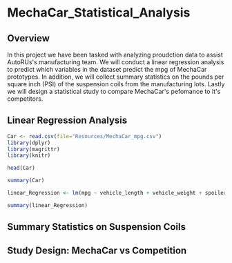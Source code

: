 # MechaCar_Statistical_Analysis

## Overview

In this project we have been tasked with analyzing proudction data to assist AutoRUs's manufacturing team. We will conduct a linear regression analysis to predict which variables in the dataset predict the mpg of MechaCar prototypes. In addition, we will collect summary statistics on the pounds per square inch (PSI) of the suspension coils from the manufacturing lots. Lastly we will design a statistical study to compare MechaCar's pefomance to it's competitors.

## Linear Regression Analysis
```r
Car <- read.csv(file="Resources/MechaCar_mpg.csv")
library(dplyr)
library(magrittr)
library(knitr)

head(Car)

summary(Car)

linear_Regression <- lm(mpg ~ vehicle_length + vehicle_weight + spoiler_angle + ground_clearance + AWD, data=Car)

summary(linear_Regression)
```
## Summary Statistics on Suspension Coils

## Study Design: MechaCar vs Competition
